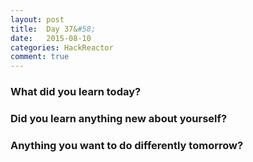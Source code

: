 ```yaml
---
layout: post
title:  Day 37&#58; 
date:   2015-08-10  
categories: HackReactor
comment: true
---
```



### What did you learn today?



### Did you learn anything new about yourself?


### Anything you want to do differently tomorrow?

